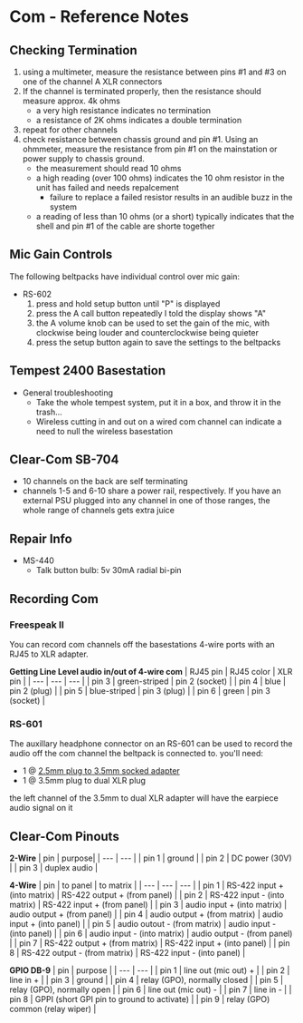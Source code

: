 # Com - Reference Notes

## Checking Termination
1. using a multimeter, measure the resistance between pins #1 and #3 on one of the channel A XLR connectors
2. If the channel is terminated properly, then the resistance should measure approx. 4k ohms
	* a very high resistance indicates no termination
	* a resistance of 2K ohms indicates a double termination
3. repeat for other channels
4. check resistance between chassis ground and pin #1. Using an ohmmeter, measure the resistance from pin #1 on the mainstation or power supply to chassis ground.
	* the measurement should read 10 ohms
	* a high reading (over 100 ohms) indicates the 10 ohm resistor in the unit has failed and needs repalcement
		* failure to replace a failed resistor results in an audible buzz in the system
	* a reading of less than 10 ohms (or a short) typically indicates that the shell and pin #1 of the cable are shorte together

## Mic Gain Controls
The following beltpacks have individual control over mic gain:
* RS-602
    1) press and hold setup button until "P" is displayed
    2) press the A call button repeatedly I told the display shows "A"
    3) the A volume knob can be used to set the gain of the mic, with clockwise being louder and counterclockwise being quieter
    4) press the setup button again to save the settings to the beltpacks

## Tempest 2400 Basestation
* General troubleshooting
    * Take the whole tempest system, put it in a box, and throw it in the trash...
    * Wireless cutting in and out on a wired com channel can indicate a need to null the wireless basestation

## Clear-Com SB-704
* 10 channels on the back are self terminating
* channels 1-5 and 6-10 share a power rail, respectively. If you have an external PSU plugged into any channel in one of those ranges, the whole range of channels gets extra juice


## Repair Info
* MS-440
    * Talk button bulb: 5v 30mA radial bi-pin

## Recording Com

### Freespeak II
You can record com channels off the basestations 4-wire ports with an RJ45 to XLR adapter.

**Getting Line Level audio in/out of 4-wire com**
| RJ45 pin | RJ45 color | XLR pin |
| --- | --- | --- |
| pin 3 | green-striped | pin 2 (socket) |
| pin 4 | blue | pin 2 (plug) |
| pin 5 | blue-striped | pin 3 (plug) |
| pin 6 | green | pin 3 (socket) |

### RS-601
The auxillary headphone connector on an RS-601 can be used to record the audio off the com channel the beltpack is connected to. you'll need:
* 1 @ [2.5mm plug to 3.5mm socked adapter](https://tinyurl.com/4pt5ubsf)
* 1 @ 3.5mm plug to dual XLR plug

the left channel of the 3.5mm to dual XLR adapter will have the earpiece audio signal on it

## Clear-Com Pinouts
**2-Wire**
| pin | purpose|
| --- | --- |
| pin 1 | ground |
| pin 2 | DC power (30V) |
| pin 3 | duplex audio |

**4-Wire**
| pin | to panel | to matrix |
| --- | --- | --- |
| pin 1 | RS-422 input + (into matrix) | RS-422 output + (from panel) |
| pin 2 | RS-422 input - (into matrix) | RS-422 input + (from panel) |
| pin 3 | audio input + (into matrix) | audio output + (from panel) |
| pin 4 | audio output + (from matrix) | audio input + (into panel) |
| pin 5 | audio outout - (from matrix) | audio input - (into panel) |
| pin 6 | audio input - (into matrix) | audio output - (from panel) |
| pin 7 | RS-422 output + (from matrix) | RS-422 input + (into panel) |
| pin 8 | RS-422 output - (from matrix) | RS-422 input - (into panel) |

**GPIO DB-9**
| pin | purpose |
| --- | --- |
| pin 1 | line out (mic out) + |
| pin 2 | line in + |
| pin 3 | ground |
| pin 4 | relay (GPO), normally closed |
| pin 5 | relay (GPO), normally open |
| pin 6 | line out (mic out) - |
| pin 7 | line in - |
| pin 8 | GPPI (short GPI pin to ground to activate) |
| pin 9 | relay (GPO) common (relay wiper) |
